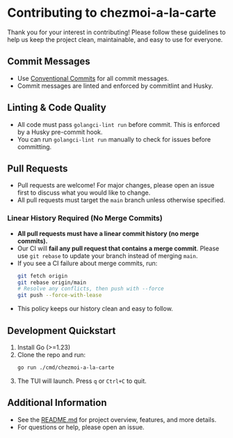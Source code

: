 # Contributing to chezmoi-a-la-carte

Thank you for your interest in contributing! Please follow these guidelines to help us keep the project clean, maintainable, and easy to use for everyone.

## Commit Messages

- Use [Conventional Commits](https://www.conventionalcommits.org/en/v1.0.0/) for all commit messages.
- Commit messages are linted and enforced by commitlint and Husky.

## Linting & Code Quality

- All code must pass `golangci-lint run` before commit. This is enforced by a Husky pre-commit hook.
- You can run `golangci-lint run` manually to check for issues before committing.

## Pull Requests

- Pull requests are welcome! For major changes, please open an issue first to discuss what you would like to change.
- All pull requests must target the `main` branch unless otherwise specified.

### Linear History Required (No Merge Commits)

- **All pull requests must have a linear commit history (no merge commits).**
- Our CI will **fail any pull request that contains a merge commit**. Please use `git rebase` to update your branch instead of merging `main`.
- If you see a CI failure about merge commits, run:
  ```sh
  git fetch origin
  git rebase origin/main
  # Resolve any conflicts, then push with --force
  git push --force-with-lease
  ```
- This policy keeps our history clean and easy to follow.

## Development Quickstart

1. Install Go (>=1.23)
2. Clone the repo and run:
   ```sh
   go run ./cmd/chezmoi-a-la-carte
   ```
3. The TUI will launch. Press `q` or `Ctrl+C` to quit.

## Additional Information

- See the [README.md](README.md) for project overview, features, and more details.
- For questions or help, please open an issue.
